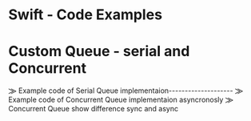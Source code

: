 # Swift - Code Examples

# Custom Queue - serial and Concurrent

⨠ Example code of Serial Queue implementaion--------------------
⨠ Example code of Concurrent Queue implementaion asyncronosly 
⨠ Concurrent Queue show difference sync and async 
